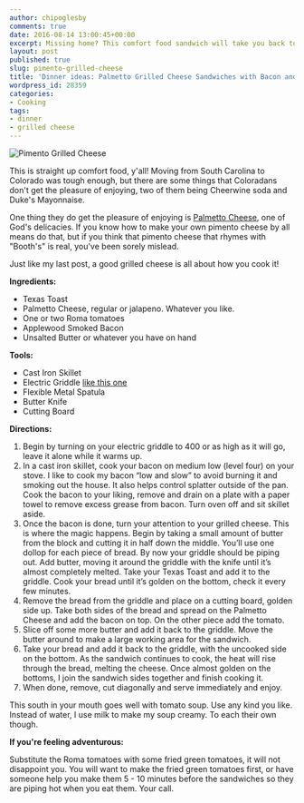 ```yaml
---
author: chipoglesby
comments: true
date: 2016-08-14 13:00:45+00:00
excerpt: Missing home? This comfort food sandwich will take you back to your childhood with a spin on a classic grilled cheese.
layout: post
published: true
slug: pimento-grilled-cheese
title: 'Dinner ideas: Palmetto Grilled Cheese Sandwiches with Bacon and Tomato'
wordpress_id: 28359
categories:
- Cooking
tags:
- dinner
- grilled cheese
---
```


![Pimento Grilled Cheese](http://www.chipoglesby.com/wp-content/uploads/2016/08/grillecheese-1024x576.jpg)

This is straight up comfort food, y'all! Moving from South Carolina to Colorado was tough enough, but there are some things that Coloradans don't get the pleasure of enjoying, two of them being Cheerwine soda and Duke's Mayonnaise.

One thing they do get the pleasure of enjoying is [Palmetto Cheese](http://www.pimentocheese.com/), one of God's delicacies. If you know how to make your own pimento cheese by all means do that, but if you think that pimento cheese that rhymes with "Booth's" is real, you've been sorely mislead.

Just like my last post, a good grilled cheese is all about how you cook it!

**Ingredients:**

  * Texas Toast
  * Palmetto Cheese, regular or jalapeno. Whatever you like.
  * One or two Roma tomatoes
  * Applewood Smoked Bacon
  * Unsalted Butter or whatever you have on hand

**Tools:**

  * Cast Iron Skillet
  * Electric Griddle [like this one](http://www1.macys.com/shop/product/presto-07030-griddle-jumbo-cool-touch?ID=136866)
  * Flexible Metal Spatula
  * Butter Knife
  * Cutting Board

**Directions:**

  1. Begin by turning on your electric griddle to 400 or as high as it will go, leave it alone while it warms up.
  2. In a cast iron skillet, cook your bacon on medium low (level four) on your stove. I like to cook my bacon “low and slow” to avoid burning it and smoking out the house. It also helps control splatter outside of the pan. Cook the bacon to your liking, remove and drain on a plate with a paper towel to remove excess grease from bacon. Turn oven off and sit skillet aside.
  3. Once the bacon is done, turn your attention to your grilled cheese. This is where the magic happens. Begin by taking a small amount of butter from the block and cutting it in half down the middle. You’ll use one dollop for each piece of bread. By now your griddle should be piping out. Add butter, moving it around the griddle with the knife until it’s almost completely melted. Take your Texas Toast and add it to the griddle. Cook your bread until it’s golden on the bottom, check it every few minutes.
  4. Remove the bread from the griddle and place on a cutting board, golden side up. Take both sides of the bread and spread on the Palmetto Cheese and add the bacon on top. On the other piece add the tomato.
  5. Slice off some more butter and add it back to the griddle. Move the butter around to make a large working area for the sandwich.
  6. Take your bread and add it back to the griddle, with the uncooked side on the bottom. As the sandwich continues to cook, the heat will rise through the bread, melting the cheese. Once almost golden on the bottoms, I join the sandwich sides together and finish cooking it.
  7. When done, remove, cut diagonally and serve immediately and enjoy.

This south in your mouth goes well with tomato soup. Use any kind you like. Instead of water, I use milk to make my soup creamy. To each their own though.

**If you're feeling adventurous:**

Substitute the Roma tomatoes with some fried green tomatoes, it will not disappoint you. You will want to make the fried green tomatoes first, or have someone help you make them 5 - 10 minutes before the sandwiches so they are piping hot when you eat them. Your call.
